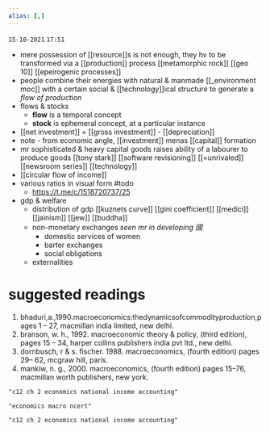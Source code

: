 ```yaml
---
alias: [,]
---
```

`15-10-2021` `17:51`

- mere possession of [[resource]]s is not enough, they hv to be transformed via a [[production]] process  [[metamorphic rock]] [[geo 10]] [[epeirogenic processes]]
- people combine their energies with natural & manmade [[_environment moc]] with a certain social & [[technology]]ical structure to generate a _flow of production_
- flows & stocks
	- **flow** is a temporal concept
	- **stock** is ephemeral concept, at a particular instance
- [[net investment]] = [[gross investment]] - [[depreciation]]
- note - from economic angle, [[investment]] menas [[capital]] formation
- mr sophisticated & heavy capital goods raises ability of a labourer to produce goods [[tony stark]] [[software revisioning]] [[=unrivaled]] [[newsroom series]] [[technology]]
- [[circular flow of income]]
- various ratios in visual form #todo 
	- https://t.me/c/1518720737/25
- gdp & welfare
	- distribution of gdp  [[kuznets curve]] [[gini coefficient]] [[medici]] [[jainism]] [[jew]] [[buddha]]
	- non-monetary exchanges _seen mr in developing 國_
		- domestic services of women
		- barter exchanges
		- social obligations
	- externalities

# suggested readings
1. bhaduri,a.,1990.macroeconomics:thedynamicsofcommodityproduction,pages 1 – 27, macmillan india limited, new delhi.
2. branson, w. h., 1992. macroeconomic theory & policy, (third edition), pages 15 – 34, harper collins publishers india pvt ltd., new delhi.
3. dornbusch, r & s. fischer. 1988. macroeconomics, (fourth edition) pages 29– 62, mcgraw hill, paris.
4. mankiw, n. g., 2000. macroeconomics, (fourth edition) pages 15–76, macmillan worth publishers, new york.

```query 2021-12-26 20:17
"c12 ch 2 economics national income accounting"
```
```query
"economics macro ncert"
```
```query 2021-10-18 15:58
"c12 ch 2 economics national income accounting"
```